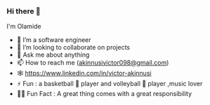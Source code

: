 ### Hi there 👋
 I'm Olamide


- 🌱 I’m a software engineer
- 👯 I’m looking to collaborate on projects
- 💬 Ask me about anything 
- 📫 How to reach me (akinnusivictor098@gmail.com)
- 🕸  https://www.linkedin.com/in/victor-akinnusi
- ⚡ Fun : a basketball 🏀 player and volleyball 🏐 player ,music lover
- 👨‍🔬 Fun Fact : A great thing comes with a great responsibility
